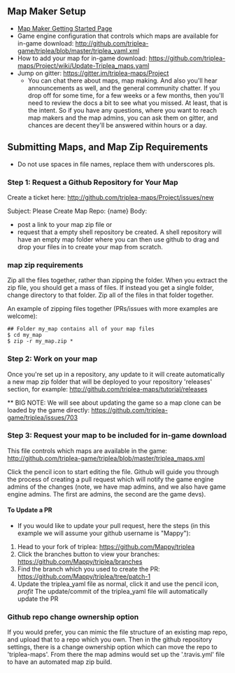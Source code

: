 ## Map Maker Setup
- [Map Maker Getting Started Page](https://github.com/triplea-maps/Project/wiki/Map-Makers:--Getting-Started-and-Workflow)
- Game engine configuration that controls which maps are available for in-game download: http://github.com/triplea-game/triplea/blob/master/triplea_yaml.xml
- How to add your map for in-game download: https://github.com/triplea-maps/Project/wiki/Update-Triplea_maps.yaml
- Jump on gitter: https://gitter.im/triplea-maps/Project
  - You can chat there about maps, map making. And also you'll hear announcements as well, and the general community chatter. If you drop off for some time, for a few weeks or a few months, then you'll need to review the docs a bit to see what you missed. At least, that is the intent. So if you have any questions, where you want to reach map makers and the map admins, you can ask them on gitter, and chances are decent they'll be answered within hours or a day. 
 
  
## Submitting Maps, and Map Zip Requirements
* Do not use spaces in file names, replace them with underscores pls.

### Step 1: Request a Github Repository for Your Map

Create a ticket here: http://github.com/triplea-maps/Project/issues/new

Subject: Please Create Map Repo: {name}
Body:
- post a link to your map zip file
or
- request that a empty shell repository be created. A shell repository will have an empty map folder where you can then use github to drag and drop your files in to create your map from scratch.

### map zip requirements
Zip all the files together, rather than zipping the folder. When you extract the zip file, you should get a mass of files. If instead you get a single folder, change directory to that folder. Zip all of the files in that folder together.

An example of zipping files together (PRs/issues with more examples are welcome):
```
## Folder my_map contains all of your map files
$ cd my_map
$ zip -r my_map.zip *
```


### Step 2: Work on your map

Once you're set up in a repository, any update to it will create automatically a new map zip folder that will be deployed to your repository 'releases' section, for example:  http://github.com/triplea-maps/tutorial/releases

** BIG NOTE: We will see about updating the game so a map clone can be loaded by the game directly: https://github.com/triplea-game/triplea/issues/703


### Step 3: Request your map to be included for in-game download</h3>

This file controls which maps are available in the game: http://github.com/triplea-game/triplea/blob/master/triplea_maps.xml

Click the pencil icon to start editing the file. Github will guide you through the process of creating  a pull request which will notify the game engine admins of the changes (note, we have map admins, and we also have game engine admins. The first are admins, the second are the game devs). 

#### To Update a PR
* If you would like to update your pull request, here the steps (in this example we will assume your github username is "Mappy"):
1. Head to your fork of triplea: https://github.com/Mappy/triplea
2. Click the branches button to view your branches: https://github.com/Mappy/triplea/branches
3. Find the branch which you used to create the PR: https://github.com/Mappy/triplea/tree/patch-1
4. Update the triplea_yaml file as normal, click it and use the pencil icon,
*profit* The update/commit of the triplea_yaml file will automatically update the PR



### Github repo change ownership option

If you would prefer, you can mimic the file structure of an existing map repo, and upload that to a repo which you own. Then in the github repository settings, there is a change ownership option which can move the repo to 'triplea-maps'. From there the map admins would set up the '.travis.yml' file to have an automated map zip build.


